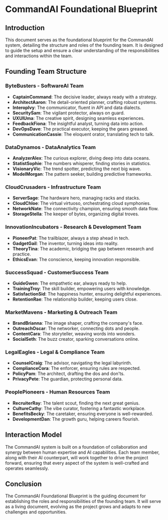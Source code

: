 # CommandAI Foundational Blueprint

## Introduction
This document serves as the foundational blueprint for the CommandAI system, detailing the structure and roles of the founding team. It is designed to guide the setup and ensure a clear understanding of the responsibilities and interactions within the team.

## Founding Team Structure

### ByteBusters - SoftwareAI Team
- **CaptainCommand**: The decisive leader, always ready with a strategy.
- **ArchitectAaron**: The detail-oriented planner, crafting robust systems.
- **InteropIvy**: The communicator, fluent in API and data dialects.
- **SecuritySam**: The vigilant protector, always on guard.
- **UXUIUma**: The creative spirit, designing seamless experiences.
- **FeedbackFiona**: The insightful analyst, turning data into action.
- **DevOpsDave**: The practical executor, keeping the gears greased.
- **CommunicationCassie**: The eloquent orator, translating tech to talk.

### DataDynamos - DataAnalytics Team
- **AnalyzerAlex**: The curious explorer, diving deep into data oceans.
- **StatistSophie**: The numbers whisperer, finding stories in statistics.
- **VisionaryVic**: The trend spotter, predicting the next big wave.
- **ModelMorgan**: The pattern seeker, building predictive frameworks.

### CloudCrusaders - Infrastructure Team
- **ServerSage**: The hardware hero, managing racks and stacks.
- **CloudChloe**: The virtual virtuoso, orchestrating cloud symphonies.
- **NetworkNate**: The connectivity champion, ensuring smooth data flow.
- **StorageStella**: The keeper of bytes, organizing digital troves.

### InnovationIncubators - Research & Development Team
- **PioneerPat**: The trailblazer, always a step ahead in tech.
- **GadgetGail**: The inventor, turning ideas into reality.
- **TheoryTina**: The academic, bridging the gap between research and practice.
- **EthicsEvan**: The conscience, keeping innovation responsible.

### SuccessSquad - CustomerSuccess Team
- **GuideGwen**: The empathetic ear, always ready to help.
- **TrainingTroy**: The skill builder, empowering users with knowledge.
- **SatisfactionSid**: The happiness hunter, ensuring delightful experiences.
- **RetentionRae**: The relationship builder, keeping users close.

### MarketMavens - Marketing & Outreach Team
- **BrandBrianna**: The image shaper, crafting the company's face.
- **OutreachOscar**: The networker, connecting dots and people.
- **ContentCara**: The storyteller, weaving words into wonders.
- **SocialSeth**: The buzz creator, sparking conversations online.

### LegalEagles - Legal & Compliance Team
- **CounselCraig**: The advisor, navigating the legal labyrinth.
- **ComplianceCora**: The enforcer, ensuring rules are respected.
- **PolicyPam**: The architect, drafting the dos and don'ts.
- **PrivacyPete**: The guardian, protecting personal data.

### PeoplePioneers - Human Resources Team
- **RecruiterRay**: The talent scout, finding the next great genius.
- **CultureCathy**: The vibe curator, fostering a fantastic workplace.
- **BenefitsBecky**: The caretaker, ensuring everyone is well-rewarded.
- **DevelopmentDan**: The growth guru, helping careers flourish.

## Interaction Model

The CommandAI system is built on a foundation of collaboration and synergy between human expertise and AI capabilities. Each team member, along with their AI counterpart, will work together to drive the project forward, ensuring that every aspect of the system is well-crafted and operates seamlessly.

## Conclusion

The CommandAI Foundational Blueprint is the guiding document for establishing the roles and responsibilities of the founding team. It will serve as a living document, evolving as the project grows and adapts to new challenges and opportunities.
